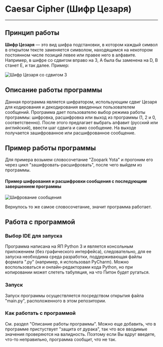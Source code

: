 # Caesar Cipher (Шифр Цезаря)
____
## Принцип работы

**Шифр Цезаря** — это вид шифра подстановки, в котором каждый символ в открытом тексте заменяется символом, находящимся на некотором постоянном числе позиций левее или правее него в алфавите. Например, в шифре со сдвигом вправо на 3, A была бы заменена на D, B станет E, и так далее.
Пример:

![](https://link.gerki.ws/attachments/2137/ "Шифр Цезаря со сдвигом 3")

## Описание работы программы

Данная программа является шифратором, использующим сдвиг Цезаря для кодирования и декодирования введенных пользователем сообщений.
Программа дает пользователю выбор режима работы программы: шифровка, расшифровка или выход из программы (1, 2 и 0, соответственно).
После этого предлагает выбрать алфавит (русский или английский),  ввести шаг сдвига и само сообщение.
На выходе получается зашифрованное или расшифрованное сообщение.

## Пример работы программы
Для примера возьмем словосочетание "Zoopark Yota" и прогоним его через цикл "зашифровать-расшифровать", после чего выйдем из программы.
#### Пример шифрования и расшифровки сообщения с последующим завершением программы

![](https://i.imgur.com/J3S4sOb.jpg "Шифрование сообщения")

Вернулось то же самое словосочетание, значит программа работает.

## Работа с программой
### Выбор IDE для запуска
Программа написана на ЯП Python 3 и является консольным приложением (без графического интерфейса), следовательно, для ее запуска необходима среда разработки, поддерживающая файлы формата ".py" (например, я использовал PyCharm).
Можно воспользоваться и онлайн-редакторами кода Python, но при копировании может слететь табуляция, на что Питон будет ругаться.
### Запуск
Запуск программы осуществляется посредством открытия файла "main.py", расположенного в этом репозитории.
### Как работать с программой
См. раздел "Описание работы программы".
Можно еще добавить, что в программе пристуствует "защита от дурака", так что все вводимые значения проверяются на валидность. Поэтому если Вы вдруг введете, что-то неправильно, программа сообщит, что не так.
